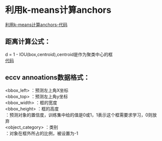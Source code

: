 # 利用k-means计算anchors
[利用k-means计算anchors-代码](https://blog.csdn.net/hrsstudy/article/details/71173305?utm_source=itdadao&utm_medium=referral#__NO_LINK_PROXY__)
## 距离计算公式：
d = 1 - IOU(box,centroid),centroid是作为聚类中心的框  
[代码](https://github.com/waallf/ECCV/blob/master/k-means_anchors.py)

## eccv annoations数据格式：
<bbox_left>         ：预测左上角X坐标  
<bbox_top>          ：预测左上角y坐标  
<bbox_width>        ：框的宽度  
<bbox_height>       ：框的高度  
<score>             ：预测对象的置信度，训练集中给的值是0或1，1表示这个框需要求学习，0则放弃  
<object_category>   ：类别  
<truncation>        ：对象在框外所占的比例，被设置为-1  

